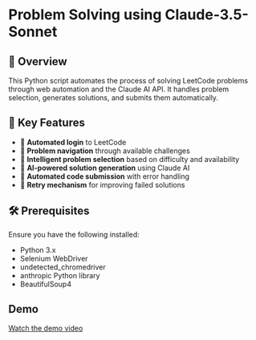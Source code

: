 # Problem Solving using Claude-3.5-Sonnet

## 📌 Overview

This Python script automates the process of solving LeetCode problems through web automation and the Claude AI API. It handles problem selection, generates solutions, and submits them automatically.

## 🚀 Key Features

- 🔹 **Automated login** to LeetCode  
- 🔹 **Problem navigation** through available challenges  
- 🔹 **Intelligent problem selection** based on difficulty and availability  
- 🔹 **AI-powered solution generation** using Claude AI  
- 🔹 **Automated code submission** with error handling  
- 🔹 **Retry mechanism** for improving failed solutions  

## 🛠️ Prerequisites

Ensure you have the following installed:

- Python 3.x  
- Selenium WebDriver  
- undetected_chromedriver  
- anthropic Python library  
- BeautifulSoup4  

## Demo 

[Watch the demo video](https://drive.google.com/file/d/15me0s7zrk7RfXXZiAl_nMOOTE5kurnj6/view?usp=sharing)


